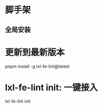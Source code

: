 # 脚手架
## 全局安装
# 更新到最新版本
pnpm install -g lxl-fe-lint@latest

# lxl-fe-lint init: 一键接入
lxl-fe-lint init